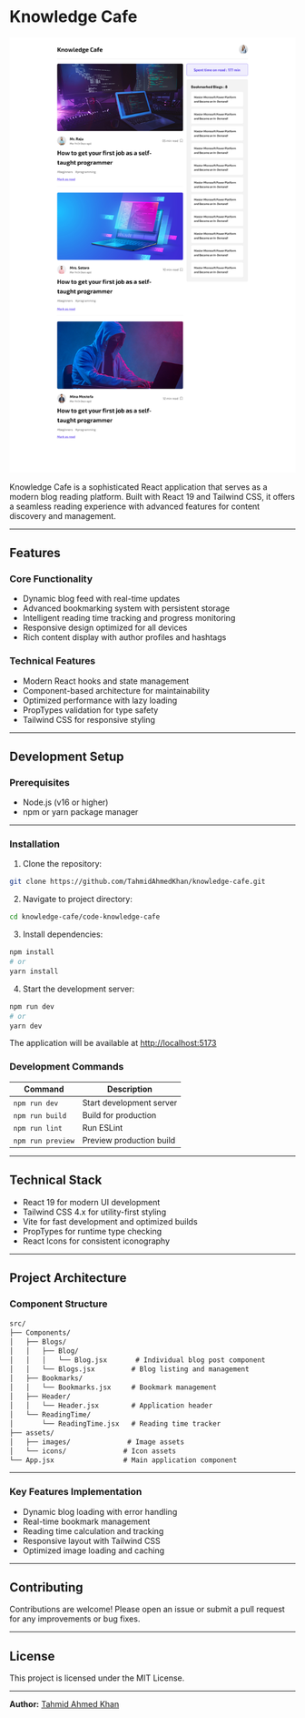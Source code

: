 # Knowledge Cafe

![Knowledge Cafe Preview](./Design/screenshot.png)

Knowledge Cafe is a sophisticated React application that serves as a modern blog reading platform. Built with React 19 and Tailwind CSS, it offers a seamless reading experience with advanced features for content discovery and management.

---
## Features

### Core Functionality
- Dynamic blog feed with real-time updates
- Advanced bookmarking system with persistent storage
- Intelligent reading time tracking and progress monitoring
- Responsive design optimized for all devices
- Rich content display with author profiles and hashtags


### Technical Features
- Modern React hooks and state management
- Component-based architecture for maintainability
- Optimized performance with lazy loading
- PropTypes validation for type safety
- Tailwind CSS for responsive styling

---
## Development Setup

### Prerequisites
- Node.js (v16 or higher)
- npm or yarn package manager

---
### Installation

1. Clone the repository:
```bash
git clone https://github.com/TahmidAhmedKhan/knowledge-cafe.git
```

2. Navigate to project directory:
```bash
cd knowledge-cafe/code-knowledge-cafe
```

3. Install dependencies:
```bash
npm install
# or
yarn install
```

4. Start the development server:
```bash
npm run dev
# or
yarn dev
```

The application will be available at [http://localhost:5173](http://localhost:5173)

### Development Commands

| Command | Description |
|---------|------------|
| `npm run dev` | Start development server |
| `npm run build` | Build for production |
| `npm run lint` | Run ESLint |
| `npm run preview` | Preview production build |

---
## Technical Stack

- React 19 for modern UI development
- Tailwind CSS 4.x for utility-first styling
- Vite for fast development and optimized builds
- PropTypes for runtime type checking
- React Icons for consistent iconography

---
## Project Architecture

### Component Structure
```
src/
├── Components/
│   ├── Blogs/
│   │   ├── Blog/
│   │   │   └── Blog.jsx       # Individual blog post component
│   │   └── Blogs.jsx         # Blog listing and management
│   ├── Bookmarks/
│   │   └── Bookmarks.jsx     # Bookmark management
│   ├── Header/
│   │   └── Header.jsx        # Application header
│   └── ReadingTime/
│       └── ReadingTime.jsx   # Reading time tracker
├── assets/
│   ├── images/              # Image assets
│   └── icons/              # Icon assets
└── App.jsx                 # Main application component
```

---
### Key Features Implementation
- Dynamic blog loading with error handling
- Real-time bookmark management
- Reading time calculation and tracking
- Responsive layout with Tailwind CSS
- Optimized image loading and caching

---
## Contributing

Contributions are welcome! Please open an issue or submit a pull request for any improvements or bug fixes.

---
## License

This project is licensed under the MIT License.

---
**Author:** [Tahmid Ahmed Khan](https://github.com/tahmidak)
